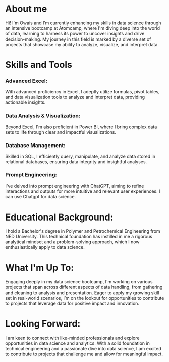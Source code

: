 # About me
Hi! I'm Owais and I’m currently enhancing my skills in data science through an intensive bootcamp at Atomcamp, where I'm diving deep into the world of data, learning to harness its power to uncover insights and drive decision-making. My journey in this field is marked by a diverse set of projects that showcase my ability to analyze, visualize, and interpret data.
# Skills and Tools
### Advanced Excel: 
With advanced proficiency in Excel, I adeptly utilize formulas, pivot tables, and data visualization tools to analyze and interpret data, providing actionable insights.
### Data Analysis & Visualization: 
Beyond Excel, I'm also proficient in Power BI, where I bring complex data sets to life through clear and impactful visualizations.
### Database Management: 
Skilled in SQL, I efficiently query, manipulate, and analyze data stored in relational databases, ensuring data integrity and insightful analyses.
### Prompt Engineering: 
I've delved into prompt engineering with ChatGPT, aiming to refine interactions and outputs for more intuitive and relevant user experiences. I can use Chatgpt for data science.
# Educational Background:
I hold a Bachelor's degree in Polymer and Petrochemical Engineering from NED University. This technical foundation has instilled in me a rigorous analytical mindset and a problem-solving approach, which I now enthusiastically apply to data science.
# What I'm Up To:
Engaging deeply in my data science bootcamp, I'm working on various projects that span across different aspects of data handling, from gathering and cleaning to analysis and presentation.
Eager to apply my growing skill set in real-world scenarios, I’m on the lookout for opportunities to contribute to projects that leverage data for positive impact and innovation.
# Looking Forward:
I am keen to connect with like-minded professionals and explore opportunities in data science and analytics. With a solid foundation in technical engineering and a passionate dive into data science, I am excited to contribute to projects that challenge me and allow for meaningful impact.
